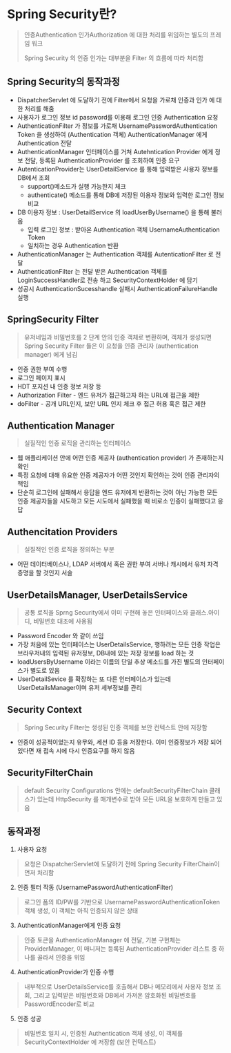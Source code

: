 # Spring Security란?
> 인증Authentication 인가Authorization 에 대한 처리를 위임하는 별도의 프레임 워크
> 
> Spring Security 의 인증 인가는 대부분을 Filter 의 흐름에 따라 처리함


## Spring Security의 동작과정
* DispatcherServlet 에 도달하기 전에 Filter에서 요청을 가로채 인증과 인가 에 대한 처리를 해줌
* 사용자가 로그인 정보 id password를 이용해 로그인 인증 Authentication 요청
* AuthenticationFilter 가 정보를 가로채 UsernamePasswordAuthentication Token 을 생성하여 (Authentication 객체) AuthenticationManager 에게 Authentication 전달
* AuthenticationManager 인터페이스를 거쳐 Autehntication Provider 에게 정보 전달, 등록된 AuthenticationProvider 를 조회하여 인증 요구
* AutenticationProvider는 UserDetailService 를 통해 입력받은 사용자 정보를 DB에서 조회
  * support()메소드가 실행 가능한지 체크
  * authenticate() 메소드를 통해 DB에 저장된 이용자 정보와 입력한 로그인 정보 비교
* DB 이용자 정보 : UserDetailService 의 loadUserByUsername() 을 통해 불러옴
  * 입력 로그인 정보 : 받아온 Authentication 객체 UsernameAuthentication Token
  * 일치하는 경우 Authentication 반환
* AuthenticationManager 는 Authentication 객체를 AutenticationFilter 로 전달
* AuthenticationFilter 는 전달 받은 Authentication 객체를 LoginSuccessHandler로 전송 하고 SecurityContextHolder 에 담기
* 성공시 AuthenticationSucesshandle 실패시 AuthenticationFailureHandle 실행


## SpringSecurity Filter
> 유저네임과 비밀번호를 2 단계 안의 인증 객체로 변환하며, 객체가 생성되면 Spring Security Filter 들은 이 요청을 인증 관리자 (authentication manager)
에게 넘김
* 인증 권한 부여 수행
* 로그인 페이지 표시
* HDT 포지션 내 인증 정보 저장 등
* Authorization Filter - 엔드 유저가 접근하고자 하는 URL에 접근을 제한
* doFilter - 공개 URL인지, 보안 URL 인지 체크 후 접근 허용 혹은 접근 제한


## Authentication Manager
> 실질적인 인증 로직을 관리하는 인터페이스
* 웹 애플리케이션 안에 어떤 인증 제공자 (authentication provider) 가 존재하는지 확인
* 특정 요청에 대해 유요한 인증 제공자가 어떤 것인지 확인하는 것이 인증 관리자의 책임
* 단순히 로그인에 실패해서 응답을 엔드 유저에게 반환하는 것이 아닌 가능한 모든 인증 제공자들을 시도하고 모든 시도에서 실패했을 때 비로소 인증이 실패했다고 응답


## Authencitation Providers
> 실질적인 인증 로직을 정의하는 부분
* 어떤 데이터베이스나, LDAP 서버에서 혹은 권한 부여 서버나 캐시에서 유저 자격 증명을 할 것인지 서술


## UserDetailsManager, UserDetailsService
> 공통 로직을 Sprng Security에서 이미 구현해 놓은 인터페이스와 클래스.아이디, 비밀번호 대조에 사용됨
* Password Encoder 와 같이 쓰임
* 가장 처음에 있는 인터페이스는 UserDetailsService, 행하려는 모든 인증 작업은 브라우저내의 입력된 유저정보, DB내에 있는 저장 정보를 load 하는 것
* loadUsersByUsername 이라는 이름의 단일 추상 메소드를 가진 별도의 인터페이스가 별도로 있음
* UserDetailSevice 를 확장하는 또 다른 인터페이스가 있는데 UserDetailsManager이며 유저 세부정보를 관리


## Security Context
> Spring Security Filter는 생성된 인증 객체를 보안 컨텍스트 안에 저장함
* 인증이 성공적이었는지 유무와, 세션 ID 등을 저장한다. 이미 인증정보가 저장 되어 있다면 재 접속 시에 다시 인증요구를 하지 않음


## SecurityFilterChain
> default Security Configurations 안에는 defaultSecurityFilterChain 클래스가 있는데 HttpSecurity 를 매개변수로 받아 모든 URL을 보호하게 만들고 있음


## 동작과정
1. 사용자 요청
> 요청은 DispatcherServlet에 도달하기 전에 Spring Security FilterChain이 먼저 처리함

2. 인증 필터 작동 (UsernamePasswordAuthenticationFilter)
> 로그인 폼의 ID/PW를 기반으로 UsernamePasswordAuthenticationToken 객체 생성, 이 객체는 아직 인증되지 않은 상태

3. AuthenticationManager에게 인증 요청
> 인증 토큰을 AuthenticationManager 에 전달, 기본 구현체는 ProviderManager, 이 매니저는 등록된 AuthenticationProvider 리스트 중 하나를 골라서 인증을 위임

4. AuthenticationProvider가 인증 수행
> 내부적으로 UserDetailsService를 호출해서 DB나 메모리에서 사용자 정보 조회, 그리고 입력받은 비밀번호와 DB에서 가져온 암호화된 비밀번호를 PasswordEncoder로 비교

5. 인증 성공
> 비밀번호 일치 시, 인증된 Authentication 객체 생성, 이 객체를 SecurityContextHolder 에 저장함 (보안 컨텍스트)